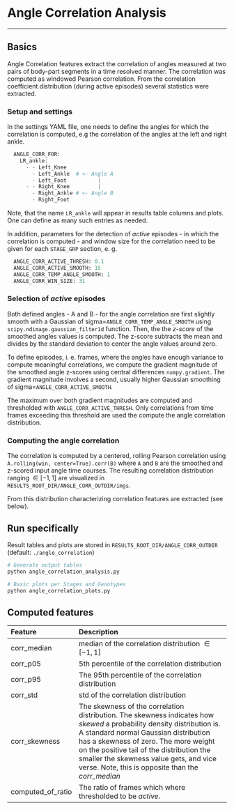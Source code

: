 
# Angle Correlation Analysis
---
## Basics
Angle Correlation features extract the correlation of angles measured at two pairs of body-part segments in a time resolved manner. The correlation was computed as windowed Pearson correlation. From the correlation coefficient distribution (during active episodes) several statistics were extracted.

### Setup and settings
In the settings YAML file, one needs to define the angles for which the correlation is computed, e.g the correlation of the angles at the left and right ankle.

```python
  ANGLE_CORR_FOR:
    LR_ankle:
      - - Left_Knee
        - Left_Ankle  # <- Angle A
        - Left_Foot          |
      - - Right_Knee         |
        - Right_Ankle # <- Angle B
        - Right_Foot
```
Note, that the name `LR_ankle` will appear in results table columns and plots. One can define as many such entries as needed.

In addition, parameters for the detection of *active* episodes - in which the correlation is computed - and window size for the correlation need to be given for each `STAGE_GRP` section, e. g.

```python
  ANGLE_CORR_ACTIVE_THRESH: 0.1
  ANGLE_CORR_ACTIVE_SMOOTH: 15
  ANGLE_CORR_TEMP_ANGLE_SMOOTH: 1
  ANGLE_CORR_WIN_SIZE: 31
```

### Selection of *active* episodes
Both defined angles - A and B - for the angle correlation are first slightly smooth with a Gaussian of sigma=`ANGLE_CORR_TEMP_ANGLE_SMOOTH` using `scipy.ndimage.gaussian_filter1d` function. Then, the the *z-score* of the smoothed angles values is computed. The z-score subtracts the mean and divides by the standard deviation to center the angle values around zero. 

To define episodes, i. e. frames, where the angles have enough variance to compute meaningful correlations, we compute the gradient magnitude of the smoothed angle z-scores using central differences `numpy.gradient`. The gradient magnitude involves a second, usually higher Gaussian smoothing of sigma=`ANGLE_CORR_ACTIVE_SMOOTH`.

The maximum over both gradient magnitudes are computed and thresholded with `ANGLE_CORR_ACTIVE_THRESH`. Only correlations from time frames exceeding this threshold are used the compute the angle correlation distribution.

### Computing the angle correlation
The correlation is computed by a centered, rolling Pearson correlation using `A.rolling(win, center=True).corr(B)` where `A` and `B` are the smoothed and z-scored input angle time courses. The resulting correlation distribution ranging $\in [-1,1]$ are visualized in `RESULTS_ROOT_DIR/ANGLE_CORR_OUTDIR/imgs`.

From this distribution characterizing correlation features are extracted (see below).


## Run specifically
Result tables and plots are stored in `RESULTS_ROOT_DIR/ANGLE_CORR_OUTDIR` (default: `./angle_correlation`)

```bash
# Generate output tables
python angle_correlation_analysis.py

# Basic plots per Stages and Genotypes
python angle_correlation_plots.py
```

## Computed features

| Feature          | Description                                                          | 
| :--------------- | :------------------------------------------------     | 
|corr_median       | median of the correlation distribution  $\in [-1, 1]$ |
|corr_p05          | 5th percentile of the correlation distribution        |
|corr_p95          | The 95th percentile of the correlation distribution   |
|corr_std          |  std of the correlation distribution                  |
|corr_skewness     | The skewness of the correlation distribution. The skewness indicates how *skewed* a probability density distribution is. A standard normal Gaussian distribution has a skewness of zero. The more weight on the positive tail of the distribution the smaller the skewness value gets, and vice verse. Note, this is opposite than the *corr_median*|
|computed_of_ratio | The ratio of frames which where thresholded to be *active*.  |

